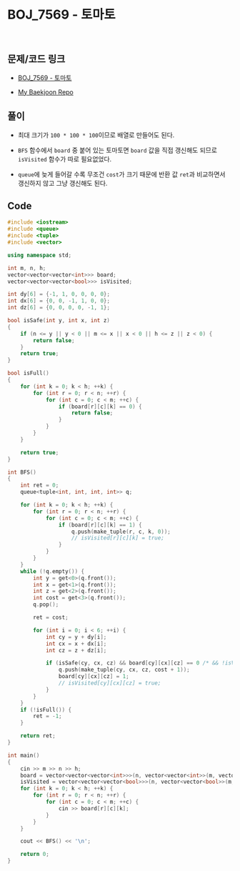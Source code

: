 # BOJ_7569 - 토마토

&nbsp;

## 문제/코드 링크

- [BOJ_7569 - 토마토](https://www.acmicpc.net/problem/7569)

- [My Baekjoon Repo](https://github.com/Meantint/Baekjoon)

## 풀이

- 최대 크기가 `100 * 100 * 100`이므로 배열로 만들어도 된다.

- `BFS` 함수에서 `board` 중 붙어 있는 토마토면 `board` 값을 직접 갱신해도 되므로 `isVisited` 함수가 따로 필요없었다.

- `queue`에 늦게 들어갈 수록 무조건 `cost`가 크기 때문에 반환 값 `ret`과 비교하면서 갱신하지 않고 그냥 갱신해도 된다.

## Code

```cpp
#include <iostream>
#include <queue>
#include <tuple>
#include <vector>

using namespace std;

int m, n, h;
vector<vector<vector<int>>> board;
vector<vector<vector<bool>>> isVisited;

int dy[6] = {-1, 1, 0, 0, 0, 0};
int dx[6] = {0, 0, -1, 1, 0, 0};
int dz[6] = {0, 0, 0, 0, -1, 1};

bool isSafe(int y, int x, int z)
{
    if (n <= y || y < 0 || m <= x || x < 0 || h <= z || z < 0) {
        return false;
    }
    return true;
}

bool isFull()
{
    for (int k = 0; k < h; ++k) {
        for (int r = 0; r < n; ++r) {
            for (int c = 0; c < m; ++c) {
                if (board[r][c][k] == 0) {
                    return false;
                }
            }
        }
    }

    return true;
}

int BFS()
{
    int ret = 0;
    queue<tuple<int, int, int, int>> q;

    for (int k = 0; k < h; ++k) {
        for (int r = 0; r < n; ++r) {
            for (int c = 0; c < m; ++c) {
                if (board[r][c][k] == 1) {
                    q.push(make_tuple(r, c, k, 0));
                    // isVisited[r][c][k] = true;
                }
            }
        }
    }
    while (!q.empty()) {
        int y = get<0>(q.front());
        int x = get<1>(q.front());
        int z = get<2>(q.front());
        int cost = get<3>(q.front());
        q.pop();

        ret = cost;

        for (int i = 0; i < 6; ++i) {
            int cy = y + dy[i];
            int cx = x + dx[i];
            int cz = z + dz[i];

            if (isSafe(cy, cx, cz) && board[cy][cx][cz] == 0 /* && !isVisited[cy][cx][cz] */) {
                q.push(make_tuple(cy, cx, cz, cost + 1));
                board[cy][cx][cz] = 1;
                // isVisited[cy][cx][cz] = true;
            }
        }
    }
    if (!isFull()) {
        ret = -1;
    }

    return ret;
}

int main()
{
    cin >> m >> n >> h;
    board = vector<vector<vector<int>>>(n, vector<vector<int>>(m, vector<int>(h)));
    isVisited = vector<vector<vector<bool>>>(n, vector<vector<bool>>(m, vector<bool>(h, false)));
    for (int k = 0; k < h; ++k) {
        for (int r = 0; r < n; ++r) {
            for (int c = 0; c < m; ++c) {
                cin >> board[r][c][k];
            }
        }
    }

    cout << BFS() << '\n';

    return 0;
}
```
